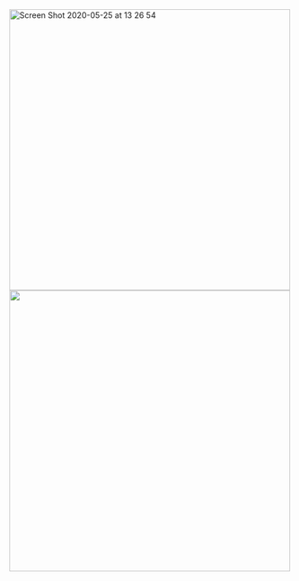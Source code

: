 
<img width="500" alt="Screen Shot 2020-05-25 at 13 26 54" src="https://user-images.githubusercontent.com/28993140/82809155-bd317800-9e8b-11ea-8014-10b9dccc1dd3.png"/>

<img width="500" src="https://user-images.githubusercontent.com/28993140/82809307-1bf6f180-9e8c-11ea-9de5-2886bfa66ce6.png"/>

